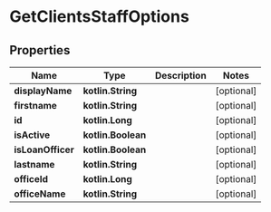 
# GetClientsStaffOptions

## Properties
| Name | Type | Description | Notes |
| ------------ | ------------- | ------------- | ------------- |
| **displayName** | **kotlin.String** |  |  [optional] |
| **firstname** | **kotlin.String** |  |  [optional] |
| **id** | **kotlin.Long** |  |  [optional] |
| **isActive** | **kotlin.Boolean** |  |  [optional] |
| **isLoanOfficer** | **kotlin.Boolean** |  |  [optional] |
| **lastname** | **kotlin.String** |  |  [optional] |
| **officeId** | **kotlin.Long** |  |  [optional] |
| **officeName** | **kotlin.String** |  |  [optional] |



